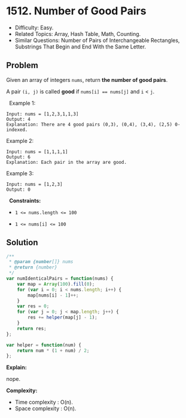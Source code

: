 # 1512. Number of Good Pairs

- Difficulty: Easy.
- Related Topics: Array, Hash Table, Math, Counting.
- Similar Questions: Number of Pairs of Interchangeable Rectangles, Substrings That Begin and End With the Same Letter.

## Problem

Given an array of integers `nums`, return **the number of **good pairs****.

A pair `(i, j)` is called **good** if `nums[i] == nums[j]` and `i` < `j`.

 
Example 1:

```
Input: nums = [1,2,3,1,1,3]
Output: 4
Explanation: There are 4 good pairs (0,3), (0,4), (3,4), (2,5) 0-indexed.
```

Example 2:

```
Input: nums = [1,1,1,1]
Output: 6
Explanation: Each pair in the array are good.
```

Example 3:

```
Input: nums = [1,2,3]
Output: 0
```

 
**Constraints:**


	
- `1 <= nums.length <= 100`
	
- `1 <= nums[i] <= 100`



## Solution

```javascript
/**
 * @param {number[]} nums
 * @return {number}
 */
var numIdenticalPairs = function(nums) {
    var map = Array(100).fill(0);
    for (var i = 0; i < nums.length; i++) {
        map[nums[i] - 1]++;
    }
    var res = 0;
    for (var j = 0; j < map.length; j++) {
        res += helper(map[j] - 1);
    }
    return res;
};

var helper = function(num) {
    return num * (1 + num) / 2;
};
```

**Explain:**

nope.

**Complexity:**

* Time complexity : O(n).
* Space complexity : O(n).
